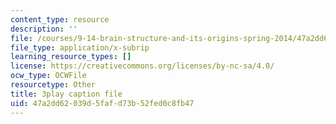 ```yaml
---
content_type: resource
description: ''
file: /courses/9-14-brain-structure-and-its-origins-spring-2014/47a2dd62039d5fafd73b52fed0c8fb47_555144.srt
file_type: application/x-subrip
learning_resource_types: []
license: https://creativecommons.org/licenses/by-nc-sa/4.0/
ocw_type: OCWFile
resourcetype: Other
title: 3play caption file
uid: 47a2dd62-039d-5faf-d73b-52fed0c8fb47
---
```


